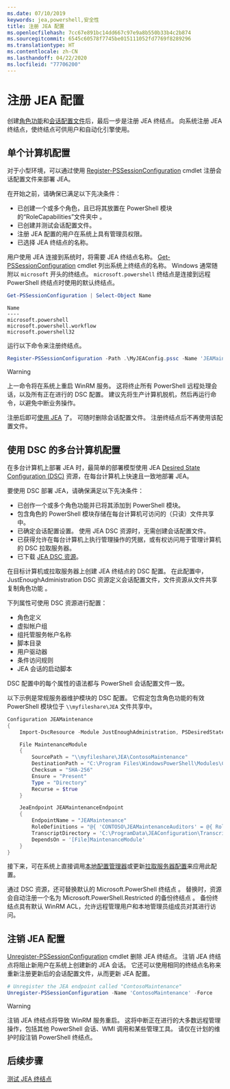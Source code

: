 ```yaml
---
ms.date: 07/10/2019
keywords: jea,powershell,安全性
title: 注册 JEA 配置
ms.openlocfilehash: 7cc67e891bc14dd667c97e9a8b550b33b4c2b874
ms.sourcegitcommit: 6545c60578f7745be015111052fd7769f8289296
ms.translationtype: HT
ms.contentlocale: zh-CN
ms.lasthandoff: 04/22/2020
ms.locfileid: "77706200"
---
```

# <a name="registering-jea-configurations"></a>注册 JEA 配置

创建[角色功能](role-capabilities.md)和[会话配置文件](session-configurations.md)后，最后一步是注册 JEA 终结点。 向系统注册 JEA 终结点，使终结点可供用户和自动化引擎使用。

## <a name="single-machine-configuration"></a>单个计算机配置

对于小型环境，可以通过使用 [Register-PSSessionConfiguration](/powershell/module/microsoft.powershell.core/register-pssessionconfiguration) cmdlet 注册会话配置文件来部署 JEA。

在开始之前，请确保已满足以下先决条件：

- 已创建一个或多个角色，且已将其放置在 PowerShell 模块的“RoleCapabilities”文件夹中  。
- 已创建并测试会话配置文件。
- 注册 JEA 配置的用户在系统上具有管理员权限。
- 已选择 JEA 终结点的名称。

用户使用 JEA 连接到系统时，将需要 JEA 终结点名称。 [Get-PSSessionConfiguration](/powershell/module/microsoft.powershell.core/get-pssessionconfiguration) cmdlet 列出系统上终结点的名称。 Windows 通常随附以 `microsoft` 开头的终结点。 `microsoft.powershell` 终结点是连接到远程 PowerShell 终结点时使用的默认终结点。

```powershell
Get-PSSessionConfiguration | Select-Object Name
```

```Output
Name
----
microsoft.powershell
microsoft.powershell.workflow
microsoft.powershell32
```

运行以下命令来注册终结点。

```powershell
Register-PSSessionConfiguration -Path .\MyJEAConfig.pssc -Name 'JEAMaintenance' -Force
```

> [!WARNING]
> 上一命令将在系统上重启 WinRM 服务。 这将终止所有 PowerShell 远程处理会话，以及所有正在进行的 DSC 配置。 建议先将生产计算机脱机，然后再运行命令，以避免中断业务操作。

注册后即可[使用 JEA](using-jea.md) 了。 可随时删除会话配置文件。 注册终结点后不再使用该配置文件。

## <a name="multi-machine-configuration-with-dsc"></a>使用 DSC 的多台计算机配置

在多台计算机上部署 JEA 时，最简单的部署模型使用 JEA [Desired State Configuration (DSC)](../../../dsc/overview/overview.md) 资源，在每台计算机上快速且一致地部署 JEA。

要使用 DSC 部署 JEA，请确保满足以下先决条件：

- 已创作一个或多个角色功能并已将其添加到 PowerShell 模块。
- 包含角色的 PowerShell 模块存储在每台计算机可访问的（只读）文件共享中。
- 已确定会话配置设置。 使用 JEA DSC 资源时，无需创建会话配置文件。
- 已获得允许在每台计算机上执行管理操作的凭据，或有权访问用于管理计算机的 DSC 拉取服务器。
- 已下载 [JEA DSC 资源](https://github.com/powershell/JEA/tree/master/DSC%20Resource)。

在目标计算机或拉取服务器上创建 JEA 终结点的 DSC 配置。 在此配置中，JustEnoughAdministration DSC 资源定义会话配置文件，文件资源从文件共享复制角色功能   。

下列属性可使用 DSC 资源进行配置：

- 角色定义
- 虚拟帐户组
- 组托管服务帐户名称
- 脚本目录
- 用户驱动器
- 条件访问规则
- JEA 会话的启动脚本

DSC 配置中的每个属性的语法都与 PowerShell 会话配置文件一致。

以下示例是常规服务器维护模块的 DSC 配置。 它假定包含角色功能的有效 PowerShell 模块位于 `\\myfileshare\JEA` 文件共享中。

```powershell
Configuration JEAMaintenance
{
    Import-DscResource -Module JustEnoughAdministration, PSDesiredStateConfiguration

    File MaintenanceModule
    {
        SourcePath = "\\myfileshare\JEA\ContosoMaintenance"
        DestinationPath = "C:\Program Files\WindowsPowerShell\Modules\ContosoMaintenance"
        Checksum = "SHA-256"
        Ensure = "Present"
        Type = "Directory"
        Recurse = $true
    }

    JeaEndpoint JEAMaintenanceEndpoint
    {
        EndpointName = "JEAMaintenance"
        RoleDefinitions = "@{ 'CONTOSO\JEAMaintenanceAuditors' = @{ RoleCapabilities = 'GeneralServerMaintenance-Audit' }; 'CONTOSO\JEAMaintenanceAdmins' = @{ RoleCapabilities = 'GeneralServerMaintenance-Audit', 'GeneralServerMaintenance-Admin' } }"
        TranscriptDirectory = 'C:\ProgramData\JEAConfiguration\Transcripts'
        DependsOn = '[File]MaintenanceModule'
    }
}
```

接下来，可在系统上直接调用[本地配置管理器](/powershell/scripting/dsc/managing-nodes/metaConfig)或更新[拉取服务器配置](/powershell/scripting/dsc/pull-server/pullServer)来应用此配置。

通过 DSC 资源，还可替换默认的 Microsoft.PowerShell 终结点  。 替换时，资源会自动注册一个名为 Microsoft.PowerShell.Restricted 的备份终结点  。 备份终结点具有默认 WinRM ACL，允许远程管理用户和本地管理员组成员对其进行访问。

## <a name="unregistering-jea-configurations"></a>注销 JEA 配置

[Unregister-PSSessionConfiguration](/powershell/module/microsoft.powershell.core/Unregister-PSSessionConfiguration) cmdlet 删除 JEA 终结点。 注销 JEA 终结点将阻止新用户在系统上创建新的 JEA 会话。 它还可以使用相同的终结点名称来重新注册更新后的会话配置文件，从而更新 JEA 配置。

```powershell
# Unregister the JEA endpoint called "ContosoMaintenance"
Unregister-PSSessionConfiguration -Name 'ContosoMaintenance' -Force
```

> [!WARNING]
> 注销 JEA 终结点将导致 WinRM 服务重启。 这将中断正在进行的大多数远程管理操作，包括其他 PowerShell 会话、WMI 调用和某些管理工具。 请仅在计划的维护时段注销 PowerShell 终结点。

## <a name="next-steps"></a>后续步骤

[测试 JEA 终结点](using-jea.md)
